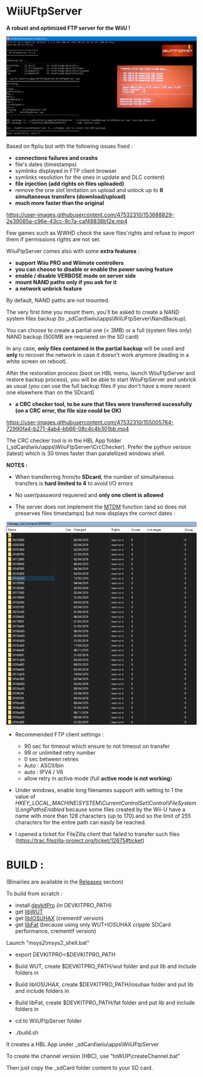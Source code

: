 # WiiUFtpServer

**A robust and optimized FTP server for the WiiU !**


<p align="center">
  <img src="WiiUFtpServer.png">
</p>

Based on ftpiiu but with the following issues fixed : 
- **connections failures and crashs**
- file's dates (timestamps)
- symlinks displayed in FTP client browser
- symlinks resolution for the ones in update and DLC content)
- **file injection (add rights on files uploaded)**
- remove the one slot limitation on upload and unlock up to **8 simultaneous transfers (download/upload)**
- **much more faster than the original**


https://user-images.githubusercontent.com/47532310/153688829-2e39085a-c96e-43cc-9c7a-caf48838b12e.mp4

Few games such as WWHD check the save files'rights and refuse to import them if permissions rights are not set.

WiiuFtpServer comes also with some **extra features** : 

- **support Wiiu PRO and Wiimote controllers**
- **you can choose to disable or enable the power saving feature**
- **enable / disable VERBOSE mode on server side**
- **mount NAND paths only if you ask for it**
- **a network unbrick feature** 
 
By default, NAND paths are not mounted. 

The very first time you mount them, you'll be asked to create a NAND system files backup (to \_sdCard\wiiu\apps\WiiUFtpServer\NandBackup). 

You can choose to create a partial one (< 3MB) or a full (system files only) NAND backup (500MB are requiered on the SD card)

In any case, **only files contained in the partial backup** will be used and **only** to recover the network in case it doesn't work anymore (leading in a white screen on reboot).

After the restoration process (boot on HBL menu, launch WiiuFtpServer and restore backup process), you will be able to start WiiuFtpServer and unbrick as usual (you can use the full backup files if you don't have a more recent one elsewhere than on the SDcard)

- **a CRC checker tool, to be sure that files were transferred sucessfully (on a CRC error, the file size could be OK)** 


https://user-images.githubusercontent.com/47532310/155005764-72990fa4-b271-4ab4-bb66-08c4c4b301bb.mp4

The CRC checker tool is in the HBL App folder (\_sdCard\wiiu\apps\WiiuFtpServer\CrcChecker). Prefer the python version (latest) which is 30 times faster than paralellized windows shell.

**NOTES :**

- When transferring from/to **SDcard**, the number of simultaneous transfers is **hard limited to 4** to avoid I/O errors 

- No user/password requiered and **only one client is allowed**

- The server does not implement the [MTDM](https://support.solarwinds.com/SuccessCenter/s/article/Enable-the-MDTM-command-to-preserve-the-original-time-stamp-of-uploaded-files?language=en_US) function (and so does not preserves files timestamps) but now displays the correct dates : 

<p align="center">
  <img src="timestamps.png">
</p>

- Recommended FTP client settings :
    - 90 sec for timeout which ensure to not timeout on transfer
    - 99 or unlimited retry number
    - 0 sec between retries 
    - Auto : ASCII/bin
    - auto : IPV4 / V6
    - allow retry in active mode (full **active mode is not working**)

- Under windows, enable long filenames support with setting to 1 the value of *HKEY_LOCAL_MACHINE\SYSTEM\CurrentControlSet\Control\FileSystem\LongPathsEnabled* because some files created by the Wii-U have a name with more than 128 characters (up to 170) and so the limit of 255 characters for the entire path can easily be reached.

- I opened a ticket for FileZilla client that failed to transfer such files (https://trac.filezilla-project.org/ticket/12675#ticket)

#
# BUILD :

(Binairies are available in the [Releases](https://github.com/Laf111/WiiUFtpServer/releases/latest) section)


To build from scratch :

- install [devkitPro](https://github.com/devkitPro/installer/releases/latest) (in DEVKITPRO_PATH)
- get [libWUT](https://github.com/devkitPro/wut) 
- get [libIOSUHAX](https://github.com/Crementif/libiosuhax) (crementif version)
- get [libFat](https://github.com/Crementif/libfat) (because using only WUT+IOSUHAX cripple SDCard performance, crementif version)


Launch "msys2\msys2_shell.bat" 

- export DEVKITPRO=$DEVKITPRO_PATH

- Build WUT, create $DEVKITPRO_PATH/wut folder and put lib and include folders in

- Build libIOSUHAX, create $DEVKITPRO_PATH/iosuhax folder and put lib and include folders in

- Build libFat, create $DEVKITPRO_PATH/fat folder and put lib and include folders in

- cd to WiiUFtpServer folder

- ./build.sh


It creates a HBL App under \_sdCard\wiiu\apps\WiiUFtpServer

To create the channel version (HBC), use "toWUP\createChannel.bat"


Then just copy the \_sdCard folder content to your SD card.

